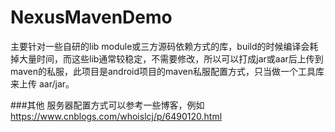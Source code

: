 NexusMavenDemo
===

主要针对一些自研的lib module或三方源码依赖方式的库，build的时候编译会耗掉大量时间，而这些lib通常较稳定，不需要修改，所以可以打成jar或aar后上传到maven的私服，此项目是android项目的maven私服配置方式，只当做一个工具库来上传 aar/jar。


###其他
服务器配置方式可以参考一些博客，例如 https://www.cnblogs.com/whoislcj/p/6490120.html
